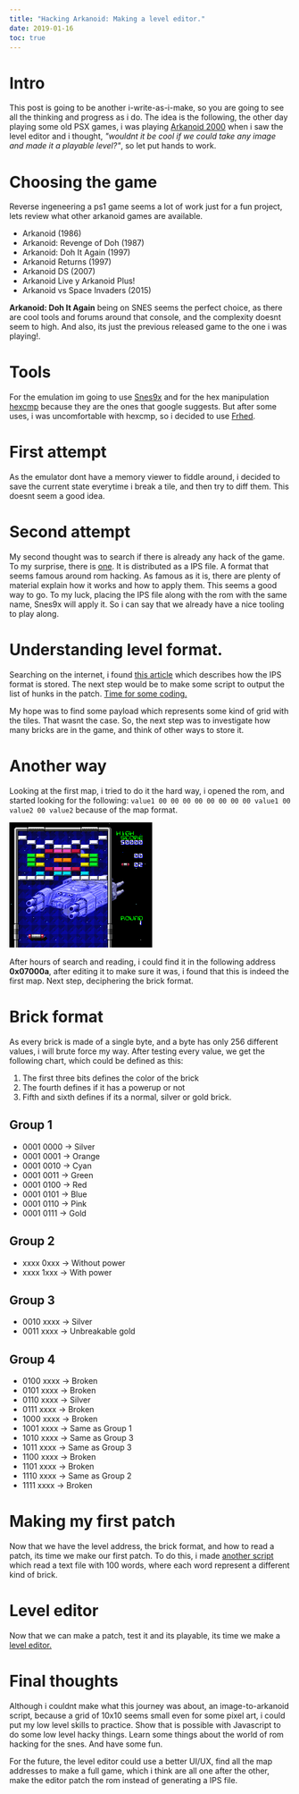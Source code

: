 ```yaml
---
title: "Hacking Arkanoid: Making a level editor."
date: 2019-01-16
toc: true
---
```


# Intro
This post is going to be another i-write-as-i-make, so you are going to see all the thinking and progress as i do. The idea is the following, the other day playing some old PSX games, i was playing [Arkanoid 2000](https://en.wikipedia.org/wiki/Arkanoid_Returns) when i saw the level editor and i thought, *"wouldnt it be cool if we could take any image and made it a playable level?"*, so let put hands to work.

# Choosing the game
Reverse ingeneering a ps1 game seems a lot of work just for a fun project, lets review what other arkanoid games are available.

- Arkanoid (1986)
- Arkanoid: Revenge of Doh (1987)
- Arkanoid: Doh It Again (1997)
- Arkanoid Returns (1997)
- Arkanoid DS (2007)
- Arkanoid Live y Arkanoid Plus!
- Arkanoid vs Space Invaders (2015)

**Arkanoid: Doh It Again** being on SNES seems the perfect choice, as there are cool tools and forums around that console, and the complexity doesnt seem to high. And also, its just the previous released game to the one i was playing!.

# Tools
For the emulation im going to use [Snes9x](http://www.snes9x.com/) and for the hex manipulation [hexcmp](http://www.fairdell.com/hexcmp/) because they are the ones that google suggests. But after some uses, i was uncomfortable with hexcmp, so i decided to use [Frhed](http://frhed.sourceforge.net/en/).

# First attempt
As the emulator dont have a memory viewer to fiddle around, i decided to save the current state everytime i break a tile, and then try to diff them. This doesnt seem a good idea.

# Second attempt
My second thought was to search if there is already any hack of the game. To my surprise, there is [one](https://www.romhacking.net/hacks/2249/). It is distributed as a IPS file. A format that seems famous around rom hacking. As famous as it is, there are plenty of material explain how it works and how to apply them. This seems a good way to go. To my luck, placing the IPS file along with the rom with the same name, Snes9x will apply it. So i can say that we already have a nice tooling to play along.

# Understanding level format.
Searching on the internet, i found [this article](http://fileformats.archiveteam.org/wiki/IPS_(binary_patch_format)) which describes how the IPS format is stored. The next step would be to make some script to output the list of hunks in the patch. [Time for some coding.](https://github.com/pudymody/arkanoid-level-editor/blob/master/listHunks/index.js)

My hope was to find some payload which represents some kind of grid with the tiles. That wasnt the case. So, the next step was to investigate how many bricks are in the game, and think of other ways to store it.

# Another way
Looking at the first map, i tried to do it the hard way, i opened the rom, and started looking for the following: ```value1 00 00 00 00 00 00 00 00 value1 00 value2 00 value2``` because of the map format.

![First level of the game](firstLevel.png)

After hours of search and reading, i could find it in the following address **0x07000a**, after editing it to make sure it was, i found that this is indeed the first map. Next step, deciphering the brick format.

# Brick format
As every brick is made of a single byte, and a byte has only 256 different values, i will brute force my way.
After testing every value, we get the following chart, which could be defined as this:

1. The first three bits defines the color of the brick
2. The fourth defines if it has a powerup or not
3. Fifth and sixth defines if its a normal, silver or gold brick.

## Group 1
- 0001 0000 -> Silver
- 0001 0001 -> Orange
- 0001 0010 -> Cyan
- 0001 0011 -> Green
- 0001 0100 -> Red
- 0001 0101 -> Blue
- 0001 0110 -> Pink
- 0001 0111 -> Gold

## Group 2
- xxxx 0xxx -> Without power
- xxxx 1xxx -> With power

## Group 3
- 0010 xxxx -> Silver
- 0011 xxxx -> Unbreakable gold

## Group 4
- 0100 xxxx -> Broken
- 0101 xxxx -> Broken
- 0110 xxxx -> Silver
- 0111 xxxx -> Broken
- 1000 xxxx -> Broken
- 1001 xxxx -> Same as Group 1
- 1010 xxxx -> Same as Group 3
- 1011 xxxx -> Same as Group 3
- 1100 xxxx -> Broken
- 1101 xxxx -> Broken
- 1110 xxxx -> Same as Group 2
- 1111 xxxx -> Broken

# Making my first patch
Now that we have the level address, the brick format, and how to read a patch, its time we make our first patch. To do this, i made [another script](https://github.com/pudymody/arkanoid-level-editor/blob/master/makeHunks/index.js) which read a text file with 100 words, where each word represent a different kind of brick.

# Level editor
Now that we can make a patch, test it and its playable, its time we make a [level editor.](https://pudymody.github.io/arkanoid-level-editor/levelEditor/)

# Final thoughts
Although i couldnt make what this journey was about, an image-to-arkanoid script, because a grid of 10x10 seems small even for some pixel art, i could put my low level skills to practice. Show that is possible with Javascript to do some low level hacky things. Learn some things about the world of rom hacking for the snes. And have some fun.

For the future, the level editor could use a better UI/UX, find all the map addresses to make a full game, which i think are all one after the other, make the editor patch the rom instead of generating a IPS file.